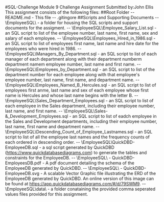 #SQL-Challenge
Module 9 Challenge Assignment
Submitted by:John Ellis
This assignment consists of the following files:
##Root Folder
-- README.md - This file
-- .gitingore
##Scripts and Supporting Documents
-- \EmployeeSQL\ - a folder for housing the SQL scripts and support documents for the assigment.
-- \EmployeeSQL\Employee_Salary_List.sql -  an SQL script to list of the employee number, last name, first name, sex and salary of each employee.
-- \EmployeeSQL\Employees_Hired_in_1986.sql - an SQL script to list of employees first name, last name and hire date for the employees who were hired in 1986.
-- \EmployeeSQL\Managers_By_Department.sql - an SQL script to list of each manager of each department along with their department numberm department namem employee number, last name and first name.
-- \EmployeeSQL\Employees_by_Department.sql - an SQL script to list of the department number for each employee along with that employee's employee number, last name, first name, and department name.
-- \EmployeeSQL\Employees_Named_B_Hercules.sql - an SQL script to list of employees first anme, last name and sex of each employee whose first name is Hercules and whose last name begins with the letter B.
-- \EmployeeSQL\Sales_Department_Employees.sql - an SQL script to list of each employee in the Sales department, including their employee number, last name, and first name.
-- \EmployeeSQL\Sales-&_Development_Employees.sql - an SQL script to list of eadch employee in the Sales and Development departments, including their employee number, last name, first name and department name.
-- \EmployeeSQL\Descending_Count_of_Employee_Lastnames.sql - an SQL script to list of all the employee last names and the frequency counts of each ordered in descending order.
-- \EmployeeSQL\QuickDBD-EmployeeDB.sql - a sql script generated by QuickDBD (https://www.quickdatabasediagrams.com) to generate the tables and constraints for the EmployeeDB.
-- \EmployeeSQL\ - QuickDBD-EmployeesDB.pdf - A pdf document detailing the schema of the EmployeeDB generated by QuickDBD.
-- \EmployeeSQL\ - QuickDBD-EmployeeDB.svg - A scalable Vector Graphic file illustrating the ERD of the EmployeeDB generated by QuickDBD.  An online version of this image can be found at https://app.quickdatabasediagrams.com/#/d/79SWM9.
-- \EmployeeSQL\data\ - a folder conataining the provided comma seperated values files provided for this assignment.